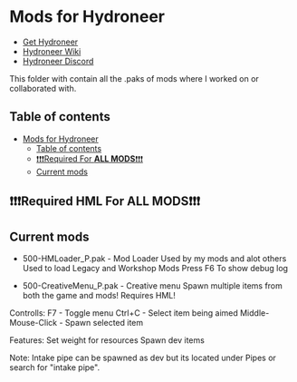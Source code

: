 # Mods for Hydroneer

- [Get Hydroneer](https://store.steampowered.com/app/1106840/Hydroneer/)
- [Hydroneer Wiki](https://bridgepour.com/)
- [Hydroneer Discord](https://discord.gg/hydroneer)

This folder with contain all the .paks of mods where I worked on or collaborated with.

## Table of contents

- [Mods for Hydroneer](#mods-for-hydroneer)
  - [Table of contents](#table-of-contents)
  - [❗❗❗Required For **ALL MODS**❗❗❗](#required-for-all-mods)
  - [Current mods](#current-mods)

## ❗❗❗Required HML For **ALL MODS**❗❗❗

## Current mods

- 500-HMLoader_P.pak - Mod Loader Used by my mods and alot others
Used to load Legacy and Workshop Mods
Press F6 To show debug log


- 500-CreativeMenu_P.pak - Creative menu
Spawn multiple items from both the game and mods!
Requires HML!


Controlls:
F7 - Toggle menu
Ctrl+C - Select item being aimed
Middle-Mouse-Click - Spawn selected item

Features:
Set weight for resources
Spawn dev items

Note: Intake pipe can be spawned as dev but its located under Pipes or search for "intake pipe".